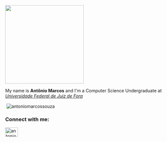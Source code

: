 <img src="https://media.giphy.com/media/Nx0rz3jtxtEre/giphy.gif" width="250">
<p align="left">My name is <b>Antônio Marcos</b> and I'm a Computer Science Undergraduate at <a href="https://www2.ufjf.br/ufjf/"><i>Universidade Federal de Juiz de Fora</i></a></p>
  
<p align="left">&nbsp;<img align="center" src="https://github-readme-stats.vercel.app/api?username=antoniomarcossouza&show_icons=true&theme=tokyonight&hide_border=true&count_private=true&locale=en" alt="antoniomarcossouza" /></p>


<h3 align="left">Connect with me:</h3>
<a href="https://linkedin.com/in/antoniomarcossouza" target="_blank"><img align="center" src="https://raw.githubusercontent.com/rahuldkjain/github-profile-readme-generator/master/src/images/icons/Social/linked-in-alt.svg" alt="antoniomarcossouza" height="30" width="40" /></a></h3>

